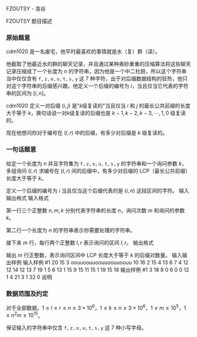 



FZOUTSY - 洛谷














FZOUTSY
题目描述
### 原始题意

cdm1020 是一名废宅，他平时最喜欢的事情就是水（复）群（读）。

他截取了他最近水的群的聊天记录，并且通过某种奥妙重重的压缩算法将这些聊天记录压缩成了一个长度为 $n$ 的字符串，因为他是一个中二社厨，所以这个字符串当中仅仅含有 $\mathtt{f,z,o,u,t,s,y}$ 这 $7$ 种字符，出于对后缀数据结构的狂热，他只对这个字符串的后缀感兴趣，他定义一个后缀的编号为 $i$，当且仅当它代表的字符串的区间为 $[i,n]$。

cdm1020 定义一对后缀 $(i,j)$ 是"$k$级复读的"当且仅当 $i$ 和 $j$ 的最长公共前缀的长度大于等于 $k$，换句话说一对$k$级复读的后缀也是 $k-1,k-2,k-3,\cdots,1,0$ 级复读的。

现在他想问你对于编号在 $(l,r)$ 中的后缀，有多少对后缀是 $k$ 级复读的。

### 一句话题意

给定一个长度为 $n$ 并且字符集为 $\mathtt{f,z,o,u,t,s,y}$ 的字符串和一个询问参数 $k$，多组询问 $(l,r)$ 求编号在 $(l,r)$ 间的后缀中，有多少对后缀的 LCP（最长公共前缀）长度大于等于 $k$。

定义一个后缀的编号为 $i$ 当且仅当这个后缀代表的是 $(i,n)$ 这段区间的字符。
输入输出格式
输入格式

第一行三个正整数 $n,m,k$ 分别代表字符串的长度 $n$，询问次数 $m$ 和询问的参数 $k$。

第二行一个长度为 $n$ 的字符串表示你需要处理的字符串。

接下来 $m$ 行，每行两个正整数 $l,r$ 表示询问的区间 $l,r$。
输出格式

输出 $m$ 行正整数，表示询问区间中 LCP 长度大于等于 $k$ 的后缀对数量。
输入输出样例
输入样例 #1
20 15 3
oouuoouuoouuoouuoouu
10 16
2 15
4 13
6 7
4 12
12 14
12 13
7 19
1 5
6 13
1 15
9 15
11 15
1 19
15 18
输出样例 #1
3
18
8
0
6
0
0
12
1
4
21
3
1
32
0
说明
### 数据范围及约定

对于全部数据，$1\leq l\leq r\leq n \leq 3×10^6$，$1\leq k \leq n \leq 3×10^6$，$1\leq m \leq 10^5$，$1 \leq n^2m \leq 10^{15}$。

保证输入的字符串中仅含 $\mathtt{f,z,o,u,t,s,y}$ 这 $7$ 种小写字母。







